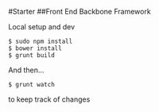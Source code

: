 #Starter
##Front End Backbone Framework

Local setup and dev
```
$ sudo npm install
$ bower install
$ grunt build
```

And then...
```
$ grunt watch
```
to keep track of changes
